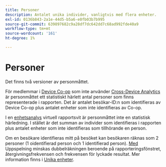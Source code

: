 ```yaml
---
title: Personer
description: Antalet unika individer, vanligtvis med flera enheter.
exl-id: 0136b843-2a1e-44d5-b5a6-e0fb03b7b995
source-git-commit: 639897682c9a28df7dc642dd7c68ad992fde40a9
workflow-type: tm+mt
source-wordcount: '161'
ht-degree: 1%

---
```


# Personer

Det finns två versioner av personmåttet.

För medlemmar i [Device Co-op](https://experienceleague.adobe.com/docs/device-co-op/using/data/people.html) som inte använder [Cross-Device Analytics](../cda/overview.md) är personmåttet ett statistiskt härlett antal personer som finns representerade i rapporten. Det är antalet besökar-ID:n som identifieras av Device Co-op plus antalet enheter som inte identifieras av Co-op.

I en [enhetsanalys](../cda/overview.md) virtuell rapportsvit är personmåttet inte en statistisk härledning. I stället är det summan av individer som identifieras i rapporten plus antalet enheter som inte identifieras som tillhörande en person.

Om en besökare identifieras mitt på besöket kan besökaren räknas som 2 personer (1 oidentifierad person och 1 identifierad person). [Med ](/help/components/cda/replay.md) Uppspelning minskas dubbelräkningen beroende på rapporteringsfönstret, återgivningsfrekvensen och frekvensen för lyckade resultat. Mer information finns i [Unika enheter](unique-devices.md).
